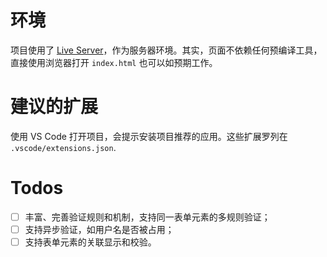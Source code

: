 # 环境

项目使用了 [Live Server](https://marketplace.visualstudio.com/items?itemName=ritwickdey.LiveServer)，作为服务器环境。其实，页面不依赖任何预编译工具，直接使用浏览器打开 `index.html` 也可以如预期工作。

# 建议的扩展

使用 VS Code 打开项目，会提示安装项目推荐的应用。这些扩展罗列在 `.vscode/extensions.json`.

# Todos

- [ ] 丰富、完善验证规则和机制，支持同一表单元素的多规则验证；
- [ ] 支持异步验证，如用户名是否被占用；
- [ ] 支持表单元素的关联显示和校验。
